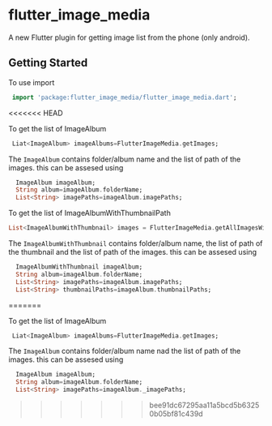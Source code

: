 # flutter_image_media

A new Flutter plugin for getting image list from the phone (only android).

## Getting Started

To use import 
 ```dart
  import 'package:flutter_image_media/flutter_image_media.dart';
```
<<<<<<< HEAD

To get the list of ImageAlbum 
 ```dart
  Liat<ImageAlbum> imageAlbums=FlutterImageMedia.getImages;
```

The `ImageAlbum` contains folder/album name and the list of path of the images.
this can be assesed using
```dart
  ImageAlbum imageAlbum;
  String album=imageAlbum.folderName;
  List<String> imagePaths=imageAlbum.imagePaths;
```

To get the list of ImageAlbumWithThumbnailPath
 ```dart
 List<ImageAlbumWithThumbnail> images = FlutterImageMedia.getAllImagesWithMiniThumbnail;
```

The `ImageAlbumWithThumbnail` contains folder/album name, the list of path of the thumbnail and the list of path of the images.
this can be assesed using
```dart
  ImageAlbumWithThumbnail imageAlbum;
  String album=imageAlbum.folderName;
  List<String> imagePaths=imageAlbum.imagePaths;
  List<String> thumbnailPaths=imageAlbum.thumbnailPaths;
```

=======

To get the list of ImageAlbum 
 ```dart
  Liat<ImageAlbum> imageAlbums=FlutterImageMedia.getImages;
```

The `ImageAlbum` contains folder/album name nad the list of path of the images.
this can be assesed using
```dart
  ImageAlbum imageAlbum;
  String album=imageAlbum.folderName;
  List<String> imagePaths=imageAlbum._imagePaths;
```
>>>>>>> bee91dc67295aa11a5bcd5b63250b05bf81c439d
